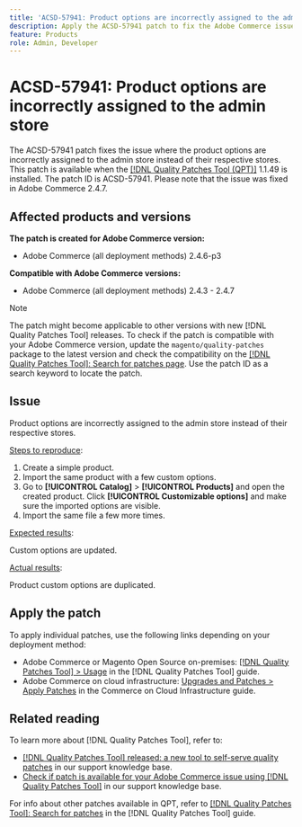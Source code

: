 ```yaml
---
title: 'ACSD-57941: Product options are incorrectly assigned to the admin store'
description: Apply the ACSD-57941 patch to fix the Adobe Commerce issue where product options are incorrectly assigned to the admin store instead of their respective stores.
feature: Products
role: Admin, Developer
---
```


# ACSD-57941: Product options are incorrectly assigned to the admin store

The ACSD-57941 patch fixes the issue where the product options are incorrectly assigned to the admin store instead of their respective stores. This patch is available when the [[!DNL Quality Patches Tool (QPT)]](/help/announcements/adobe-commerce-announcements/magento-quality-patches-released-new-tool-to-self-serve-quality-patches.md) 1.1.49 is installed. The patch ID is ACSD-57941. Please note that the issue was fixed in Adobe Commerce 2.4.7.

## Affected products and versions

**The patch is created for Adobe Commerce version:**

* Adobe Commerce (all deployment methods) 2.4.6-p3

**Compatible with Adobe Commerce versions:**

* Adobe Commerce (all deployment methods) 2.4.3 - 2.4.7

>[!NOTE]
>
>The patch might become applicable to other versions with new [!DNL Quality Patches Tool] releases. To check if the patch is compatible with your Adobe Commerce version, update the `magento/quality-patches` package to the latest version and check the compatibility on the [[!DNL Quality Patches Tool]: Search for patches page](https://experienceleague.adobe.com/tools/commerce-quality-patches/index.html). Use the patch ID as a search keyword to locate the patch.

## Issue

Product options are incorrectly assigned to the admin store instead of their respective stores.

<u>Steps to reproduce</u>:

1. Create a simple product.
1. Import the same product with a few custom options.
1. Go to **[!UICONTROL Catalog]** > **[!UICONTROL Products]** and open the created product. Click **[!UICONTROL Customizable options]** and make sure the imported options are visible.
1. Import the same file a few more times.

<u>Expected results</u>:

Custom options are updated.

<u>Actual results</u>:

Product custom options are duplicated.

## Apply the patch

To apply individual patches, use the following links depending on your deployment method:

* Adobe Commerce or Magento Open Source on-premises: [[!DNL Quality Patches Tool] > Usage](https://experienceleague.adobe.com/docs/commerce-operations/tools/quality-patches-tool/usage.html%29) in the [!DNL Quality Patches Tool] guide.
* Adobe Commerce on cloud infrastructure: [Upgrades and Patches > Apply Patches](https://experienceleague.adobe.com/docs/commerce-cloud-service/user-guide/develop/upgrade/apply-patches.html%29) in the Commerce on Cloud Infrastructure guide.

## Related reading

To learn more about [!DNL Quality Patches Tool], refer to:

* [[!DNL Quality Patches Tool] released: a new tool to self-serve quality patches](/help/announcements/adobe-commerce-announcements/magento-quality-patches-released-new-tool-to-self-serve-quality-patches.md) in our support knowledge base.
* [Check if patch is available for your Adobe Commerce issue using [!DNL Quality Patches Tool]](/help/support-tools/patches-available-in-qpt-tool/check-patch-for-magento-issue-with-magento-quality-patches.md) in our support knowledge base.

For info about other patches available in QPT, refer to [[!DNL Quality Patches Tool]: Search for patches](https://experienceleague.adobe.com/tools/commerce-quality-patches/index.html%29) in the [!DNL Quality Patches Tool] guide.
